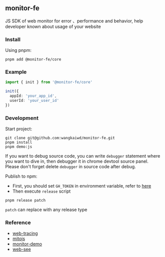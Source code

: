 ## monitor-fe

JS SDK of web monitor for error 、performance and behavior, help developer known about usage of your website

### Install

Using pnpm:

```shell
pnpm add @monitor-fe/core
```

### Example

```typescript
import { init } from '@monitor-fe/core'

init({
  appId: 'your_app_id',
  userId: 'your_user_id'
})
```

### Development

Start project:
```shell
git clone git@github.com:wangkaiwd/monitor-fe.git
pnpm install
pnpm demo:js
```
If you want to debug source code, you can write `debugger` statement where you want to dive in, then debugger it in chrome devtool source panel. Please don't forget delete `debugger` in source code after debug.

Publish to npm:
* First, you should set `GH_TOKEN` in environment variable, refer to [here](https://github.com/lerna/lerna/tree/main/libs/commands/version#--create-release-type)
* Then execute `release` script
```shell
pnpm release patch
```

`patch` can replace with any release type

### Reference

- [web-tracing](https://github.com/M-cheng-web/web-tracing)
- [mitojs](https://github.com/mitojs/mitojs)
- [monitor-demo](https://github.com/woai3c/monitor-demo)
- [web-see](https://github.com/xy-sea/web-see)

